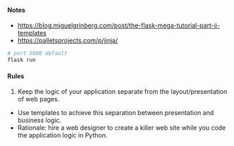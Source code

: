 #### Notes
- https://blog.miguelgrinberg.com/post/the-flask-mega-tutorial-part-ii-templates
- https://palletsprojects.com/p/jinja/

```bash
# port 5000 default
flask run
```

#### Rules
1. Keep the logic of your application separate from the layout/presentation of web pages.
- Use templates to achieve this separation between presentation and business logic.
- Rationale: hire a web designer to create a killer web site while you code the application logic in Python.
